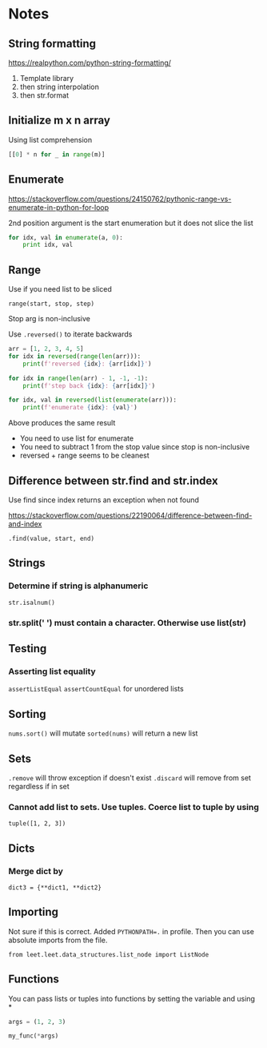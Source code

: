 # Notes

## String formatting

https://realpython.com/python-string-formatting/

1. Template library
2. then string interpolation
3. then str.format


## Initialize m x n array

Using list comprehension
```python
[[0] * n for _ in range(m)]
```


## Enumerate

https://stackoverflow.com/questions/24150762/pythonic-range-vs-enumerate-in-python-for-loop

2nd position argument is the start enumeration but it does not slice the list

```python
for idx, val in enumerate(a, 0):
    print idx, val
```

## Range

Use if you need list to be sliced

`range(start, stop, step)`

Stop arg is non-inclusive

Use `.reversed()` to iterate backwards

```python
arr = [1, 2, 3, 4, 5]
for idx in reversed(range(len(arr))):
    print(f'reversed {idx}: {arr[idx]}')

for idx in range(len(arr) - 1, -1, -1):
    print(f'step back {idx}: {arr[idx]}')

for idx, val in reversed(list(enumerate(arr))):
    print(f'enumerate {idx}: {val}')
```

Above produces the same result
- You need to use list for enumerate
- You need to subtract 1 from the stop value since stop is non-inclusive
- reversed + range seems to be cleanest


## Difference between str.find and str.index
Use find since index returns an exception when not found

https://stackoverflow.com/questions/22190064/difference-between-find-and-index

`.find(value, start, end)`

## Strings

### Determine if string is alphanumeric
`str.isalnum()`

### str.split(' ') must contain a character. Otherwise use list(str)


## Testing

### Asserting list equality
`assertListEqual`
`assertCountEqual` for unordered lists

## Sorting

`nums.sort()` will mutate
`sorted(nums)` will return a new list

## Sets

`.remove` will throw exception if doesn't exist
`.discard` will remove from set regardless if in set

### Cannot add list to sets. Use tuples. Coerce list to tuple by using
`tuple([1, 2, 3])`

## Dicts

### Merge dict by
`dict3 = {**dict1, **dict2}`

## Importing

Not sure if this is correct. Added `PYTHONPATH=.` in profile. Then you can use absolute imports from the file.

`from leet.leet.data_structures.list_node import ListNode`

## Functions

You can pass lists or tuples into functions by setting the variable and using *

```python
args = (1, 2, 3)

my_func(*args)
```
